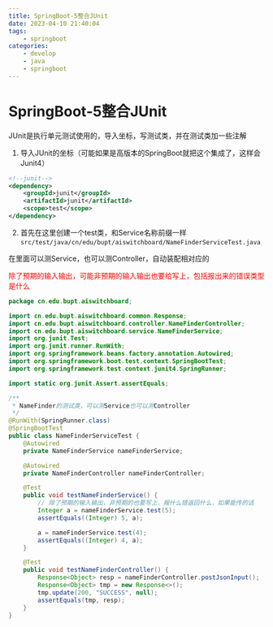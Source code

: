 ```yaml
---
title: SpringBoot-5整合JUnit
date: 2023-04-10 21:40:04
tags:
	- springboot
categories:
	- develop
	- java
	- springboot
---
```


# SpringBoot-5整合JUnit

JUnit是执行单元测试使用的，导入坐标，写测试类，并在测试类加一些注解

1. 导入JUnit的坐标（可能如果是高版本的SpringBoot就把这个集成了，这样会Junit4）

```xml
<!--junit-->
<dependency>
    <groupId>junit</groupId>
    <artifactId>junit</artifactId>
    <scope>test</scope>
</dependency>
```

2. 首先在这里创建一个test类，和Service名称前缀一样`src/test/java/cn/edu/bupt/aiswitchboard/NameFinderServiceTest.java`

在里面可以测Service，也可以测Controller，自动装配相对应的

<font color='red'>除了预期的输入输出，可能非预期的输入输出也要给写上，包括报出来的错误类型是什么</font> 

```java
package cn.edu.bupt.aiswitchboard;

import cn.edu.bupt.aiswitchboard.common.Response;
import cn.edu.bupt.aiswitchboard.controller.NameFinderController;
import cn.edu.bupt.aiswitchboard.service.NameFinderService;
import org.junit.Test;
import org.junit.runner.RunWith;
import org.springframework.beans.factory.annotation.Autowired;
import org.springframework.boot.test.context.SpringBootTest;
import org.springframework.test.context.junit4.SpringRunner;

import static org.junit.Assert.assertEquals;

/**
 * NameFinder的测试类，可以测Service也可以测Controller
 */
@RunWith(SpringRunner.class)
@SpringBootTest
public class NameFinderServiceTest {
    @Autowired
    private NameFinderService nameFinderService;

    @Autowired
    private NameFinderController nameFinderController;

    @Test
    public void testNameFinderService() {
        // 除了预期的输入输出，非预期的也要写上，报什么错返回什么，如果能传的话
        Integer a = nameFinderService.test(5);
        assertEquals((Integer) 5, a);

        a = nameFinderService.test(4);
        assertEquals((Integer) 4, a);
    }

    @Test
    public void testNameFinderController() {
        Response<Object> resp = nameFinderController.postJsonInput();
        Response<Object> tmp = new Response<>();
        tmp.update(200, "SUCCESS", null);
        assertEquals(tmp, resp);
    }
}
```